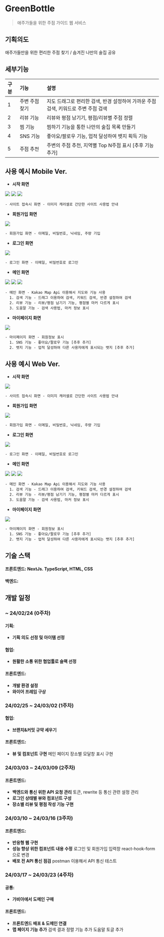 # GreenBottle
> 애주가들을 위한 주점 가이드 웹 서비스

## 기획의도
애주가들만을 위한 편리한 주점 찾기 / 숨겨진 나만의 술집 공유

## 세부기능
|구분|기능|설명|
|:---|:---|:---|
|1|주변 주점 찾기|지도 드래그로 편리한 검색, 반경 설정하여 가까운 주점 검색, 키워드로 주변 주점 검색|
|2|리뷰 기능|리뷰와  평점 남기기, 평점/리뷰별 주점 정렬|
|3|찜 기능|찜하기 기능을 통한 나만의 술집 목록 만들기||
|4|SNS 기능|좋아요/팔로우 기능, 업적 달성하여 뱃지 획득 기능 ||
|5|주점 추천|주변의 주점 추천, 지역별 Top N주점 표시 [추후 기능 추가]||

## 사용 예시 Mobile Ver.
- **시작 화면**
  
<img src=https://github.com/deenuit113/GreenBottleFE/assets/70631016/b304236b-7f58-4bd4-b98b-b9c1f9b33615/>
<img src=https://github.com/deenuit113/GreenBottleFE/assets/70631016/029945f1-447d-4227-a361-e430ca523793/>
<img src=https://github.com/deenuit113/GreenBottleFE/assets/70631016/e1581e4c-c3ce-4762-8e28-31db8feb99d5/>

```
- 사이트 접속시 화면 - 이미지 캐러셀로 간단한 사이트 사용법 안내
```

- **회원가입 화면**
  
<img src=https://github.com/deenuit113/GreenBottleFE/assets/70631016/b1835cf5-90f3-4bdd-8c8d-becc9ef78142/>

```
- 회원가입 화면 - 이메일, 비밀번호, 닉네임, 주량 기입
```

- **로그인 화면**
  
<img src=https://github.com/deenuit113/GreenBottleFE/assets/70631016/baf4508a-8853-4784-824e-81cbeb4e61ce/>

```
- 로그인 화면 - 이메일, 비밀번호로 로그인
```

- **메인 화면**
  
<img src=https://github.com/deenuit113/GreenBottleFE/assets/70631016/a50b6257-cc65-4a87-9fb5-c40aa8d79490/>
<img src=https://github.com/deenuit113/GreenBottleFE/assets/70631016/7271206e-2aec-4239-89e9-2f60c42b97dd/>
<img src=https://github.com/deenuit113/GreenBottleFE/assets/70631016/8743cc26-82ea-45f1-8570-93a3e4726487/>

```
- 메인 화면 - Kakao Map Api 이용해서 지도와 기능 사용
  1. 검색 기능 - 드래그 이용하여 검색, 키워드 검색, 반경 설정하여 검색
  2. 리뷰 기능 - 리뷰/평점 남기기 기능, 평점별 마커 다르게 표시
  3. 도움말 기능 - 검색 사용법, 마커 정보 표시
```

- **마이페이지 화면**

<img src=https://github.com/deenuit113/GreenBottleFE/assets/70631016/5357cf68-512b-4b9b-87c2-b24988696dc8/>

```
- 마이페이지 화면 - 회원정보 표시
  1. SNS 기능 - 좋아요/팔로우 기능 [추후 추가]
  2. 뱃지 기능 - 업적 달성하여 다른 사용자에게 표시되는 뱃지 [추후 추가]
```

## 사용 예시 Web Ver.
- **시작 화면**
  
<img src=https://github.com/deenuit113/GreenBottleFE/assets/70631016/31c8e453-1db0-4e62-9535-54b364267c97/>

```
- 사이트 접속시 화면 - 이미지 캐러셀로 간단한 사이트 사용법 안내
```

- **회원가입 화면**
  
<img src=https://github.com/deenuit113/GreenBottleFE/assets/70631016/45369c35-8238-4abd-82b4-6b371cdba909/>

```
- 회원가입 화면 - 이메일, 비밀번호, 닉네임, 주량 기입
```

- **로그인 화면**
  
<img src=https://github.com/deenuit113/GreenBottleFE/assets/70631016/7c92813c-9e6d-457e-929e-9fffc9ca13e8/>

```
- 로그인 화면 - 이메일, 비밀번호로 로그인
```

- **메인 화면**
  
<img src=https://github.com/deenuit113/GreenBottleFE/assets/70631016/98263b78-6db7-4773-b36b-a77cea30c6f0/>
<img src=https://github.com/deenuit113/GreenBottleFE/assets/70631016/51f2443d-49b2-413b-ad5c-8aa95bea57ae/>
<img src=https://github.com/deenuit113/GreenBottleFE/assets/70631016/b8d7b91a-2715-4388-abff-5fb02f316e45/>

```
- 메인 화면 - Kakao Map Api 이용해서 지도와 기능 사용
  1. 검색 기능 - 드래그 이용하여 검색, 키워드 검색, 반경 설정하여 검색
  2. 리뷰 기능 - 리뷰/평점 남기기 기능, 평점별 마커 다르게 표시
  3. 도움말 기능 - 검색 사용법, 마커 정보 표시
```

- **마이페이지 화면**

<img src=https://github.com/deenuit113/GreenBottleFE/assets/70631016/60dfb536-858a-4028-85a5-c68014a10a5c/>

```
- 마이페이지 화면 - 회원정보 표시
  1. SNS 기능 - 좋아요/팔로우 기능 [추후 추가]
  2. 뱃지 기능 - 업적 달성하여 다른 사용자에게 표시되는 뱃지 [추후 추가]
```


## 기술 스택

#### 프론트엔드: NextJs. TypeScript, HTML, CSS
#### 백엔드: 


## 개발 일정

### ~ 24/02/24 (0주차)
#### **기획:**
- **기획 의도 선정 및 아이템 선정**
#### **협업:**
- **원활한 소통 위한 협업툴로 슬랙 선정**
#### **프론트엔드:**
- **개발 환경 설정**
- **와이어 프레임 구상**

### 24/02/25 ~ 24/03/02 (1주차)
#### **협업:**
- **브랜치&커밋 규약 세우기**
#### **프론트엔드:**
- **뷰 및 컴포넌트 구현**
  메인 페이지 장소별 모달창 표시 구현

### 24/03/03 ~ 24/03/09 (2주차)
#### **프론트엔드:**
- **백엔드와 통신 위한 API 요청 관리**
  토큰, rewrite 등 통신 관련 설정 관리
- **로그인 상태별 뷰와 컴포넌트 구성**
- **장소별 리뷰 및 평점 작성 기능 구현**

### 24/03/10 ~ 24/03/16 (3주차)
#### **프론트엔드:**
- **반응형 웹 구현**
- **성능 향상 위한 컴포넌트 내용 수정**
  로그인 및 회원가입 입력창 react-hook-form으로 변경
- **배포 전 API 통신 점검**
  postman 이용해서 API 통신 테스트

### 24/03/17 ~ 24/03/23 (4주차)
#### **공통:**
- **가비아에서 도메인 구매**
#### **프론트엔드:**
- **프론트엔드 배포 & 도메인 연결**
- **맵 페이지 기능 추가**
  검색 결과 정렬 기능 추가
  도움말 토글 추가
